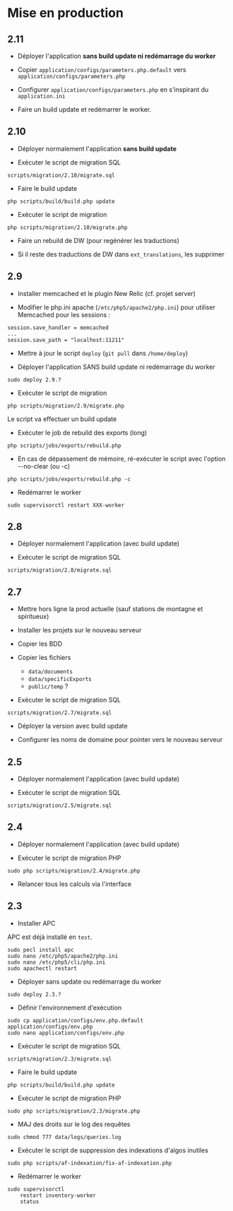 # Mise en production


## 2.11

- Déployer l'application **sans build update ni redémarrage du worker**

- Copier `application/configs/parameters.php.default` vers `application/configs/parameters.php`

- Configurer `application/configs/parameters.php` en s'inspirant du `application.ini`

- Faire un build update et redémarrer le worker.


## 2.10

- Déployer normalement l'application **sans build update**

- Exécuter le script de migration SQL

```
scripts/migration/2.10/migrate.sql
```

- Faire le build update

```
php scripts/build/build.php update
```

- Exécuter le script de migration

```
php scripts/migration/2.10/migrate.php
```

- Faire un rebuild de DW (pour regénérer les traductions)

- Si il reste des traductions de DW dans `ext_translations`, les supprimer


## 2.9

- Installer memcached et le plugin New Relic (cf. projet server)

- Modifier le php.ini apache (`/etc/php5/apache2/php.ini`) pour utiliser Memcached pour les sessions :

```
session.save_handler = memcached
...
session.save_path = "localhost:11211"
```

- Mettre à jour le script `deploy` (`git pull` dans `/home/deploy`)

- Déployer l'application SANS build update ni redémarrage du worker

```
sudo deploy 2.9.?
```

- Exécuter le script de migration

```
php scripts/migration/2.9/migrate.php
```

Le script va effectuer un build update

- Exécuter le job de rebuild des exports (long)

```
php scripts/jobs/exports/rebuild.php
```

- En cas de dépassement de mémoire, ré-exécuter le script avec l'option --no-clear (ou -c)

```
php scripts/jobs/exports/rebuild.php -c
```

- Redémarrer le worker

```
sudo supervisorctl restart XXX-worker
```


## 2.8

- Déployer normalement l'application (avec build update)

- Exécuter le script de migration SQL

```
scripts/migration/2.8/migrate.sql
```


## 2.7

- Mettre hors ligne la prod actuelle (sauf stations de montagne et spiritueux)

- Installer les projets sur le nouveau serveur

- Copier les BDD

- Copier les fichiers
  - `data/documents`
  - `data/specificExports`
  - `public/temp` ?

- Exécuter le script de migration SQL

```
scripts/migration/2.7/migrate.sql
```

- Déployer la version avec build update

- Configurer les noms de domaine pour pointer vers le nouveau serveur


## 2.5

- Déployer normalement l'application (avec build update)

- Exécuter le script de migration SQL

```
scripts/migration/2.5/migrate.sql
```


## 2.4

- Déployer normalement l'application (avec build update)

- Exécuter le script de migration PHP

```
sudo php scripts/migration/2.4/migrate.php
```

- Relancer tous les calculs via l'interface


## 2.3

- Installer APC

APC est déjà installé en `test`.

```
sudo pecl install apc
sudo nano /etc/php5/apache2/php.ini
sudo nano /etc/php5/cli/php.ini
sudo apachectl restart
```

- Déployer sans update ou redémarrage du worker

```
sudo deploy 2.3.?
```

- Définir l'environnement d'exécution

```
sudo cp application/configs/env.php.default application/configs/env.php
sudo nano application/configs/env.php
```

- Exécuter le script de migration SQL

```
scripts/migration/2.3/migrate.sql
```

- Faire le build update

```
php scripts/build/build.php update
```

- Exécuter le script de migration PHP

```
sudo php scripts/migration/2.3/migrate.php
```

- MAJ des droits sur le log des requêtes

```
sudo chmod 777 data/logs/queries.log
```

- Exécuter le script de suppression des indexations d'algos inutiles

```
sudo php scripts/af-indexation/fix-af-indexation.php
```

- Redémarrer le worker

```
sudo supervisorctl
    restart inventory-worker
    status
```
